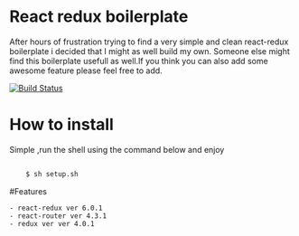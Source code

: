 # React redux boilerplate

After hours of frustration trying to find a very simple and clean react-redux boilerplate i decided that I might as well build my own.
Someone else might find this boilerplate usefull as well.If you think you can also add some awesome feature please feel free to add.

[![Build Status](https://travis-ci.org/joemccann/dillinger.svg?branch=master)](https://travis-ci.org/joemccann/dillinger)

# How to install

Simple ,run the shell using the command below and enjoy

```sh

    $ sh setup.sh

```


#Features

    - react-redux ver 6.0.1
    - react-router ver 4.3.1
    - redux ver ver 4.0.1

